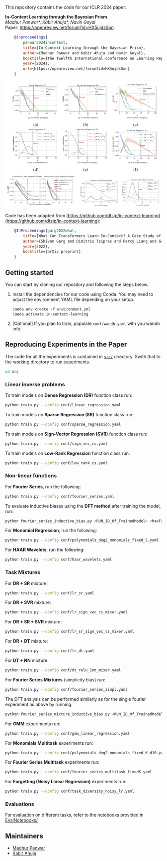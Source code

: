 This repository contains the code for our ICLR 2024 paper:

**In-Context Learning through the Bayesian Prism** <br>
_Madhur Panwar*, Kabir Ahuja*, Navin Goyal_ <br>
Paper: https://openreview.net/forum?id=HX5ujdsSon

```bibtex
    @inproceedings{
        panwar2024incontext,
        title={In-Context Learning through the Bayesian Prism},
        author={Madhur Panwar and Kabir Ahuja and Navin Goyal},
        booktitle={The Twelfth International Conference on Learning Representations},
        year={2024},
        url={https://openreview.net/forum?id=HX5ujdsSon}
    }
```
![](images/linv_icl.png)
![](images/mt_icl.png)

Code has been adapted from [https://github.com/dtsip/in-context-learning](https://github.com/dtsip/in-context-learning):

```bibtex
    @InProceedings{garg2022what,
        title={What Can Transformers Learn In-Context? A Case Study of Simple Function Classes},
        author={Shivam Garg and Dimitris Tsipras and Percy Liang and Gregory Valiant},
        year={2022},
        booktitle={arXiv preprint}
    }
```

## Getting started
You can start by cloning our repository and following the steps below.

1. Install the dependencies for our code using Conda. You may need to adjust the environment YAML file depending on your setup.

    ```
    conda env create -f environment.yml
    conda activate in-context-learning
    ```

2. [Optional] If you plan to train, populate `conf/wandb.yaml` with you wandb info.


## Reproducing Experiments in the Paper

The code for all the experiments is contained in [`src/`](src/) directory. Swith that to the working directory to run experiments.

```bash
cd src
```

### Linear inverse problems

To train models on **Dense Regression (DR)** function class run:

```bash
python train.py --config conf/linear_regression.yaml
```

To train models on **Sparse Regression (SR)** function class run:

```bash
python train.py --config conf/sparse_regression.yaml
```

To train models on **Sign-Vector Regression (SVR)** function class run:

```bash
python train.py --config conf/sign_vec_cs.yaml
```

To train models on **Low-Rank Regression** function class run:

```bash
python train.py --config conf/low_rank_cs.yaml
```

### Non-linear functions

For **Fourier Series**, run the following:

```bash
python train.py --config conf/fourier_series.yaml

```
To evaluate inductive biases using the **DFT method** after training the model, run:

```bash
python fourier_series_inductive_bias.py <RUN_ID_Of_TrainedModel> <MaxFreq> interpolate Transformer True
```

For **Monomial Regression**, run the following:
```bash
python train.py --config conf/polynomials_deg2_monomials_fixed_S.yaml
```

For **HAAR Wavelets**, run the following:
```bash
python train.py --config conf/haar_wavelets.yaml
```

### Task Mixtures

For **DR + SR** mixture:
```bash
python train.py --config conf/lr_sr.yaml
```

For **DR + SVR** mixture:
```bash
python train.py --config conf/lr_sign_vec_cs_mixer.yaml
```

For **DR + SR + SVR** mixture:
```bash
python train.py --config conf/lr_sr_sign_vec_cs_mixer.yaml
```

For **DR + DT** mixture:
```bash
python train.py --config conf/lr_dt.yaml
```

For **DT + NN** mixture:
```bash
python train.py --config conf/dt_relu_2nn_mixer.yaml
```

For **Fourier Series Mixtures** (simplicity bias) run:
```bash
python train.py --config conf/fourier_series_simpl.yaml
```
The DFT analysis can be performed similarly as for the single fourier experiment as above by running:

```bash
python fourier_series_mixture_inductive_bias.py <RUN_ID_Of_TrainedModel> <MaxFreq> interpolate Transformer True
```

For **GMM** experiments run:
```bash
python train.py --config conf/gmm_linear_regression.yaml
```

For **Monomials Multitask** experiments run:
```bash
python train.py --config conf/polynomials_deg2_monomials_fixed_K_d10.yaml
```

For **Fourier Series Multitask** experiments run:
```bash
python train.py --config conf/fourier_series_multitask_fixedK.yaml
```

For **Forgetting (Noisy Linear Regression)** experiments run:
```bash
python train.py --config conf/task_diversity_noisy_lr.yaml
```

### Evaluations
For evaluation on different tasks, refer to the notebooks provided in [EvalNotebooks/](EvalNotebooks/)

## Maintainers
- [Madhur Panwar](https://mdrpanwar.github.io/)
- [Kabir Ahuja](https://kabirahuja2431.github.io/)